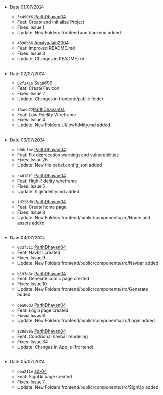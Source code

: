 - Date 01/07/2024
  
  - `3c490f6` [ParthDhavan04](https://github.com/ParthDhavan04)
  - Feat: Create and Initialise Project
  - Fixes: Issue 1
  - Update: New Folders frontend and backend added
  <br>
  
  - `4390b56` [AmulyaJain2004](https://github.com/AmulyaJain2004)
  - Feat: Improved README.md
  - Fixes: Issue 3
  - Update: Changes in README.md
    <br> <br>

 - Date 02/07/2024
  
    - `02f2416` [Saga690](https://github.com/Saga690)
    - Feat: Create Favicon
    - Fixes: Issue 2
    - Update: Changes in frontend/public folder
    <br>

     - `f3aeb72`[ParthDhavan04](https://github.com/ParthDhavan04)
    - Feat: Low Fidelity Wireframe
    - Fixes: Issue 4
    - Update: New Folders UI/lowfidelity.md added
    <br> <br>

- Date 03/07/2024
  
  - `b06c1be` [ParthDhavan04](https://github.com/ParthDhavan04)
  - Feat: Fix deprecation warnings and vulnerabilities
  - Fixes: Issue 26
  - Update: New file babel.config.json added
  <br>

   - `c4018f1` [ParthDhavan04](https://github.com/ParthDhavan04)
  - Feat: High-Fidelity wireframe
  - Fixes: Issue 5
  - Update: highfidelity.md added
  <br>

   - `1d226d8` [ParthDhavan04](https://github.com/ParthDhavan04)
  - Feat: Create home page
  - Fixes: Issue 8
  - Update: New Folders frontend/public/components/src/Home and assets added
  <br>


- Date 04/07/2024
  
  - `033f511` [ParthDhavan04](https://github.com/ParthDhavan04)
  - Feat: Navbar created
  - Fixes: Issue 9
  - Update: New Folders frontend/public/components/src/Navbar added
  <br>

  - `b193a3c` [ParthDhavan04](https://github.com/ParthDhavan04)
  - Feat: Generate comic page created
  - Fixes: Issue 10
  - Update: New Folders frontend/public/components/src/Generate added
  <br>

   - `bea06d3` [ParthDhavan04](https://github.com/ParthDhavan04)
  - Feat: Login page created
  - Fixes: Issue 6
  - Update: New Folders frontend/public/components/src/Login added
  <br>

   - `128d98a` [ParthDhavan04](https://github.com/ParthDhavan04)
  - Feat: Conditional navbar rendering
  - Fixes: Issue 34
  - Update: Changes in App.js (frontend) 
  <br>

- Date 05/07/2024
  
  - `eea211e` [adx04](https://github.com/adx04)
  - Feat: SignUp page created
  - Fixes: Issue 7
  - Update: New Folders frontend/public/components/src/SignUp added
  <br>
   
  
